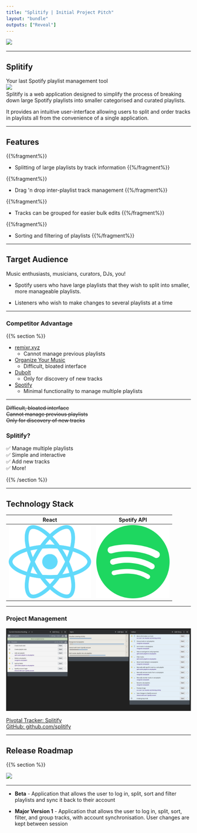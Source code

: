 ```yaml
---
title: "Splitify | Initial Project Pitch"
layout: "bundle"
outputs: ["Reveal"]
---
```


![](https://splitify.github.io/branding/textmark/textmark@150.png)

---

## Splitify

Your last Spotify playlist management tool  
<img src="https://splitify.github.io/branding/logo/logo@72.png" height="130px" />  
Splitify is a web application designed to simplify the process of breaking down large Spotify playlists into smaller categorised and curated playlists.

It provides an intuitive user-interface allowing users to split and order tracks in playlists all from the convenience of a single application.

---

## Features

{{%fragment%}}
* Splitting of large playlists by track information
{{%/fragment%}}

{{%fragment%}}
* Drag 'n drop inter-playlist track management
{{%/fragment%}}

{{%fragment%}}
* Tracks can be grouped for easier bulk edits
{{%/fragment%}}

{{%fragment%}}
* Sorting and filtering of playlists
{{%/fragment%}}

---

## Target Audience

Music enthusiasts, musicians, curators, DJs, you!

* Spotify users who have large playlists that they wish to split into smaller, more manageable playlists.

* Listeners who wish to make changes to several playlists at a time

---

### Competitor Advantage

{{% section %}}

* [remixr.xyz](https://github.com/rtkg12/remixr)
  * Cannot manage previous playlists
* [Organize Your Music](http://organizeyourmusic.playlistmachinery.com)
  * Difficult, bloated interface
* [Dubolt](https://dubolt.com/)
  * Only for discovery of new tracks
* [Spotify](https://spotify.com)
  * Minimal functionality to manage multiple playlists

---

<s>Difficult, bloated interface</s>  
<s>Cannot manage previous playlists</s>  
<s>Only for discovery of new tracks</s>

### Splitify?

✅ Manage multiple playlists  
✅ Simple and interactive  
✅ Add new tracks  
✅ More!  

{{% /section %}}

---

## Technology Stack

|React|Spotify API|
|:---:|:---------:|
|<img src="react.svg" height="200px"/>|<img src="spotify.svg" height="200px"/>|

---

### Project Management

![](backlog-20201002.0029.png)

[Pivotal Tracker: Splitify](https://www.pivotaltracker.com/n/projects/2467796)  
[GitHub: github.com/splitify](https://github.com/Splitify)

<!-- Like and subscribe, hit that bell icon 🔔 -->

---

## Release Roadmap

{{% section %}}

![](https://docs.google.com/drawings/d/e/2PACX-1vSxGJAJoLI4ftlwK0Xs8SHumO1RCcQiBEKqON7SLBave_y41EWY74qJufj0FXLA47DM1SBQF8WDkbot/pub?w=1440&amp;h=810)

---

* **Beta** - Application that allows the user to log in, split, sort and filter playlists and sync it back to their account

* **Major Version 1** - Application that allows the user to log in, split, sort, filter, and group tracks, with account synchronisation. User changes are kept between session
